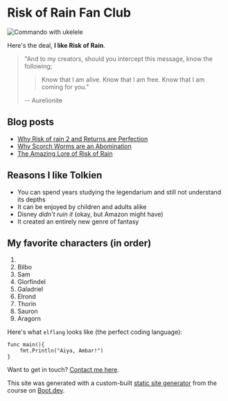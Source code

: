 # Risk of Rain Fan Club

![Commando with ukelele](/images/commando.png)

Here's the deal, **I like Risk of Rain**.

> "And to my creators, should you intercept this message, know the following; 
> >Know that I am alive. 
> >Know that I am free. 
> >Know that I am coming for you."
>
> -- Aurelionite

## Blog posts

- [Why Risk of rain 2 and Returns are Perfection](/blog/perfection)
- [Why Scorch Worms are an Abomination](/blog/wurm)
- [The Amazing Lore of Risk of Rain](/blog/lore)

## Reasons I like Tolkien

- You can spend years studying the legendarium and still not understand its depths
- It can be enjoyed by children and adults alike
- Disney _didn't ruin it_ (okay, but Amazon might have)
- It created an entirely new genre of fantasy

## My favorite characters (in order)

1. 
2. Bilbo
3. Sam
4. Glorfindel
5. Galadriel
6. Elrond
7. Thorin
8. Sauron
9. Aragorn

Here's what `elflang` looks like (the perfect coding language):

```
func main(){
    fmt.Println("Aiya, Ambar!")
}
```

Want to get in touch? [Contact me here](/contact).

This site was generated with a custom-built [static site generator](https://www.boot.dev/courses/build-static-site-generator-python) from the course on [Boot.dev](https://www.boot.dev).